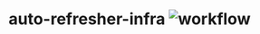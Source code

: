 # auto-refresher-infra ![workflow](https://github.com/Auto-Refresher/auto-refresher-infra/actions/workflows/tf.yml/badge.svg)